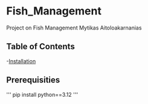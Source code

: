 # Fish_Management
Project on Fish Management Mytikas Aitoloakarnanias

## Table of Contents 
-[Installation](#installation)

## Prerequisities 
'''
pip install python==3.12
'''

